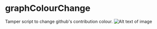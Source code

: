 # graphColourChange
Tamper script to change github's contribution colour. ![Alt text of image](https://thepracticaldev.s3.amazonaws.com/i/oq41eeqanmihwjpjf10r.png)
